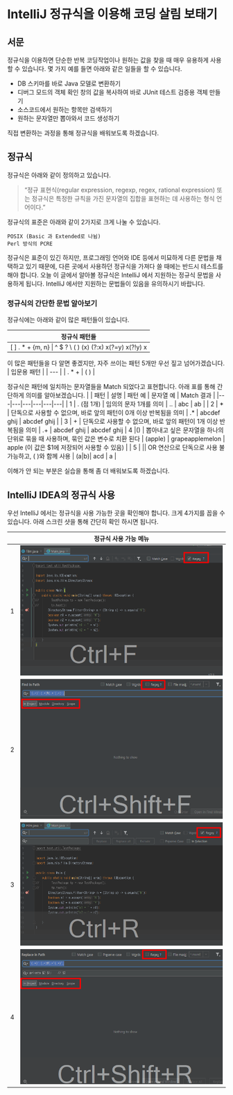 # IntelliJ 정규식을 이용해 코딩 살림 보태기

## 서문
정규식을 이용하면 단순한 반복 코딩작업이나 원하는 값을 찾을 때 매우 유용하게 사용할 수 있습니다.
몇 가지 예를 들면 아래와 같은 일들을 할 수 있습니다.

- DB 스키마를 바로 Java 모델로 변환하기
- 디버그 모드의 객체 확인 창의 값을 복사하여 바로 JUnit 테스트 검증용 객체 만들기
- 소스코드에서 원하는 항목만 검색하기
- 원하는 문자열만 뽑아와서 코드 생성하기

직접 변환하는 과정을 통해 정규식을 배워보도록 하겠습니다.


## 정규식

정규식은 아래와 같이 정의하고 있습니다.

> “정규 표현식(regular expression, regexp, regex, rational expression) 또는 정규식은 특정한 규칙을 가진 문자열의 집합을 표현하는 데 사용하는 형식 언어이다.”

정규식의 표준은 아래와 같이 2가지로 크게 나눌 수 있습니다.

    POSIX (Basic 과 Extended로 나뉨)
    Perl 방식의 PCRE


정규식은 표준이 있긴 하지만, 프로그래밍 언어와 IDE 등에서 미묘하게 다른 문법을 채택하고 있기 때문에, 다른 곳에서 사용하던 정규식을 가져다 쓸 때에는 반드시 테스트를 해야 합니다. 
오늘 이 글에서 알아볼 정규식은 IntelliJ 에서 지원하는 정규식 문법을 사용하게 됩니다. IntelliJ 에서만 지원하는 문법들이 있음을 유의하시기 바랍니다.


### 정규식의 간단한 문법 알아보기

정규식에는 아래와 같이 많은 패턴들이 있습니다.

| 정규식 패턴들 |
| --- |
| [ ] . * + {m, n} \| ^ $ ? \ ( ) (x) (?:x) x(?=y) x(?!y) x|y {n} [xyz] [^xyz] ...... (많음) |



이 많은 패턴들을 다 알면 좋겠지만, 자주 쓰이는 패턴 5개만 우선 짚고 넘어가겠습니다.
| 입문용 패턴 |
| --- |
| . * + \| ( ) |

정규식은 패턴에 일치하는 문자열들을 Match 되었다고 표현합니다. 아래 표를 통해 간단하게 의미를 알아보겠습니다.
|   | 패턴 | 설명 | 패턴 예 | 문자열 예 | Match 결과 |
|---|---|---|---|---|---|
| 1 | . (점 1개) | 임의의 문자 1개를 의미 | .. | abc | ab |
| 2 | * | 단독으로 사용할 수 없으며, 바로 앞의 패턴이 0개 이상 반복됨을 의미 | .* | abcdef ghij | abcdef ghij |
| 3 | +	| 단독으로 사용할 수 없으며, 바로 앞의 패턴이 1개 이상 반복됨을 의미 | .+ | abcdef ghij | abcdef  ghij
| 4 |() | 뽑아내고 싶은 문자열을 하나의 단위로 묶을 때 사용하며, 묶인 값은 변수로 치환 된다 | (apple) | grapeapplemelon | apple (이 값은 $1에 저장되어 사용할 수 있음) |
| 5 | \||	OR 연산으로 단독으로 사용 불가능하고, ( )와 함께 사용 | (a\|b)| acd | a |

이해가 안 되는 부분은 실습을 통해 좀 더 배워보도록 하겠습니다.

## IntelliJ IDEA의 정규식 사용

우선 IntelliJ 에서는 정규식을 사용 가능한 곳을 확인해야 합니다. 크게 4가지를 꼽을 수 있습니다. 아래 스크린 샷을 통해 간단히 확인 하시면 됩니다.

|   |  정규식 사용 가능 메뉴 |
|---|---|
| 1 | ![](./img/regex/01_find.png) |
| 2 | ![](./img/regex/02_find_project.png) |
| 3 | ![](./img/regex/03_replace.png) |
| 4 | ![](./img/regex/04_replace_project.png) |
